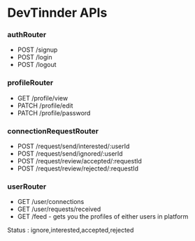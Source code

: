 # DevTinnder APIs

### authRouter
- POST /signup
- POST /login
- POST /logout

### profileRouter
- GET /profile/view
- PATCH /profile/edit
- PATCH /profile/password

### connectionRequestRouter
- POST /request/send/interested/:userId
- POST /request/send/ignored/:userId
- POST /request/review/accepted/:requestId
- POST /request/review/rejected/:requestId

### userRouter
- GET /user/connections
- GET /user/requests/received
- GET /feed - gets you the profiles of either users in platform

Status : ignore,interested,accepted,rejected
